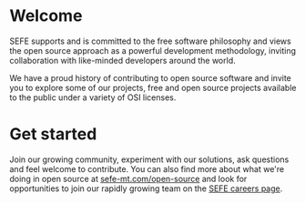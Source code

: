 # Welcome

SEFE supports and is committed to the free software philosophy and views the open source approach as a powerful development methodology, inviting collaboration with like-minded developers around the world.

We have a proud history of contributing to open source software and invite you to explore some of our projects, free and open source projects available to the public under a variety of OSI licenses.

# Get started

Join our growing community, experiment with our solutions, ask questions and feel welcome to contribute. You can also find more about what we're doing in open source at [sefe-mt.com/open-source](https://www.sefe-mt.com/open-source) and look for opportunities to join our rapidly growing team on the [SEFE careers page](https://www.sefe-mt.com/careers/).